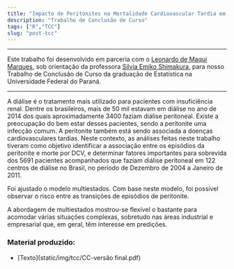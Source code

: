 ```yaml
---
title: "Impacto de Peritonites na Mortalidade Cardiovascular Tardia em Pacientes em Diálise Peritonial"
description: "Trabalho de Conclusão de Curso"
tags: ["R","TCC"]
slug: "post-tcc"
---
```


---

Este trabalho foi desenvolvido em parceria com o [Leonardo de Maqui Marques](https://www.linkedin.com/in/leonardo-de-marqui/), sob orientação da professora [Silvia Emiko
Shimakura](http://lattes.cnpq.br/4949546028857946), para nosso Trabalho de Conclusão de Curso da graduação de Estatística na Universidade Federal do Paraná.

---

A diálise é o tratamento mais utilizado para pacientes com insuficiência renal.
Dentre os brasileiros, mais de 50 mil estavam em diálise no ano de 2014 dos quais aproximadamente
3400 faziam diálise peritoneal. Existe a preocupação do bem estar desses
pacientes, sendo a peritonite uma infecção comum. A peritonite também está sendo associada
a doenças cardiovasculares tardias. Neste contexto, as análises feitas neste trabalho
tiveram como objetivo identificar a associação entre os episódios da peritonite e morte por
DCV, e determinar fatores importantes para sobrevida dos 5691 pacientes acompanhados
que faziam diálise peritoneal em 122 centros de diálise no Brasil, no período de Dezembro
de 2004 a Janeiro de 2011.

Foi ajustado o modelo multiestados. Com base neste modelo,
foi possível observar o risco entre as transições de episódios de peritonite.

A abordagem de multiestados mostrou-se flexível o bastante para acomodar várias
situações complexas, sobretudo nas áreas industrial e empresarial que, em geral, têm
interesse em predições.


### Material produzido:

- [Texto](static/img/tcc/CC-versão final.pdf)


